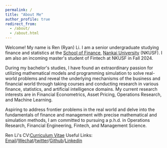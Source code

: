 ```yaml
---
permalink: /
title: "About Me"
author_profile: true
redirect_from: 
  - /about/
  - /about.html
---
```




Welcome! My name is Ren (Ryan) Li. I am a senior undergraduate studying finance and statistics at the [School of Finance](http://en.finance.nankai.edu.cn/), [Nankai University](https://en.nankai.edu.cn/) (NKUSF). I am also an incoming master's student of Fintech at NKUSF in Fall 2024.

During my bachelor's studies, I have found an extraordinary passion for utilizing mathematical models and programming simulation to solve real-world problems and reveal the underlying mechanisms of the business and financial world through taking courses and conducting research in various finance, statistics, and artificial intelligence domains. My current research interests are in Financial Econometrics, Asset Pricing, Operations Research, and Machine Learning. 

Aspiring to address frontier problems in the real world and delve into the fundamentals of finance and management with precise mathematical and simulation methods, I am committed to pursuing a p.h.d. in Operations Research, Financial Engineering, Fintech, and Management Science. 

Ren Li's CV:[Curriculum Vitae](../assets/CurriculumVitae.pdf)
Useful Links: [Email](mailto:2013455@mail.nankai.edu.cn)/[Wechat](../images/Wechat.jpg)/[twitter](https://twitter.com/RyanLee32714932)/[Github](https://github.com/Ren-Ryan-Li)/[Linkedin](https://www.linkedin.com/in/%E4%BB%BB-%E6%9D%8E-8692b9225/)
